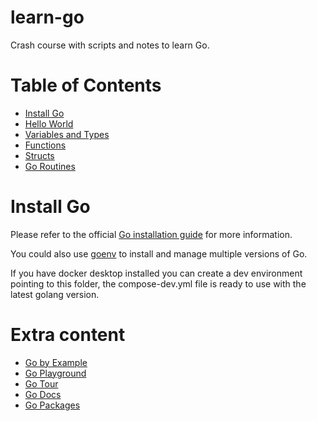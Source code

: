 # learn-go

Crash course with scripts and notes to learn Go.

# Table of Contents
- [Install Go](#install-go)
- [Hello World](src/1_hello_world.go)
- [Variables and Types](src/2_variables.go)
- [Functions](src/3_func.go)
- [Structs](src/4_structs.go)
- [Go Routines](src/5_goroutines.1.go)

# Install Go

Please refer to the official [Go installation guide](https://golang.org/doc/install) for more information.

You could also use [goenv](https://github.com/go-nv/goenv) to install and manage multiple versions of Go.

If you have docker desktop installed you can create a dev environment pointing to this folder, the compose-dev.yml file is ready to use with the latest golang version.

# Extra content

- [Go by Example](https://gobyexample.com/)
- [Go Playground](https://play.golang.org/)
- [Go Tour](https://tour.golang.org/welcome/1)
- [Go Docs](https://golang.org/doc/)
- [Go Packages](https://pkg.go.dev/)